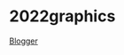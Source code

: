 # 2022graphics
[Blogger](https://www.blogger.com/u/1/blog/posts/209100302367213776?hl=zh-TW&tab=jj&q=label%3A09160740_%E5%8A%89%E5%AD%90%E7%90%B3)
